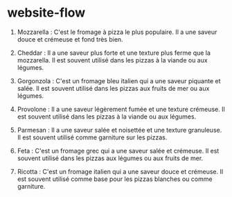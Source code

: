 # website-flow

1. Mozzarella : C'est le fromage à pizza le plus populaire. Il a une saveur douce et crémeuse et fond très bien.

2. Cheddar : Il a une saveur plus forte et une texture plus ferme que la mozzarella. Il est souvent utilisé dans les pizzas à la viande ou aux légumes.

3. Gorgonzola : C'est un fromage bleu italien qui a une saveur piquante et salée. Il est souvent utilisé dans les pizzas aux fruits de mer ou aux légumes.

4. Provolone : Il a une saveur légèrement fumée et une texture crémeuse. Il est souvent utilisé dans les pizzas à la viande ou aux légumes.

5. Parmesan : Il a une saveur salée et noisettée et une texture granuleuse. Il est souvent utilisé comme garniture sur les pizzas.

6. Feta : C'est un fromage grec qui a une saveur salée et crémeuse. Il est souvent utilisé dans les pizzas aux légumes ou aux fruits de mer.

7. Ricotta : C'est un fromage italien qui a une saveur douce et crémeuse. Il est souvent utilisé comme base pour les pizzas blanches ou comme garniture.
